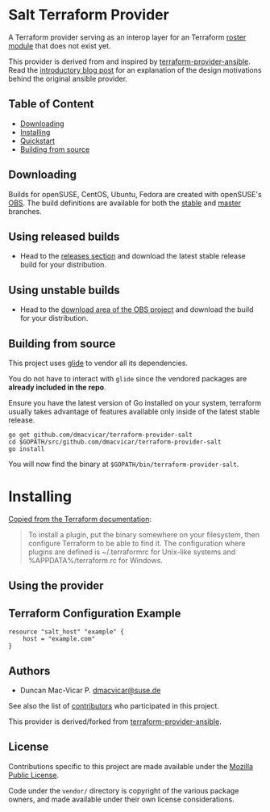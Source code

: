 # Salt Terraform Provider

A Terraform provider serving as an interop layer for an Terraform [roster
module](https://docs.saltstack.com/en/latest/topics/ssh/roster.html) that does not exist yet.

This provider is derived from and inspired by [terraform-provider-ansible](https://github.com/nbering/terraform-provider-ansible).
Read the [introductory blog post](http://nicholasbering.ca/tools/2018/01/08/introducing-terraform-provider-ansible/) for an explanation of the design
motivations behind the original ansible provider.

## Table of Content
- [Downloading](#Downloading)
- [Installing](#Installing)
- [Quickstart](#using-the-provider)
- [Building from source](#building-from-source)

## Downloading

Builds for openSUSE, CentOS, Ubuntu, Fedora are created with openSUSE's [OBS](https://build.opensuse.org). The build definitions are available for both the [stable](https://build.opensuse.org/package/show/home:dmacvicar:terraform-provider-salt:stable/terraform-provider-salt) and [master](https://build.opensuse.org/project/show/home:dmacvicar:terraform-provider-salt) branches.

## Using released builds

* Head to the [releases section](https://github.com/dmacvicar/terraform-provider-salt/releases) and download the latest stable release build for your distribution.

## Using unstable builds

* Head to the [download area of the OBS project](https://download.opensuse.org/repositories/home:/dmacvicar:/terraform-provider-salt/) and download the build for your distribution.

## Building from source

This project uses [glide](https://github.com/Masterminds/glide) to vendor all its
dependencies.

You do not have to interact with `glide` since the vendored packages are **already included in the repo**.

Ensure you have the latest version of Go installed on your system, terraform usually
takes advantage of features available only inside of the latest stable release.

```console
go get github.com/dmacvicar/terraform-provider-salt
cd $GOPATH/src/github.com/dmacvicar/terraform-provider-salt
go install
```

You will now find the binary at `$GOPATH/bin/terraform-provider-salt`.

# Installing

[Copied from the Terraform documentation](https://www.terraform.io/docs/plugins/basics.html):
> To install a plugin, put the binary somewhere on your filesystem, then configure Terraform to be able to find it. The configuration where plugins are defined is ~/.terraformrc for Unix-like systems and %APPDATA%/terraform.rc for Windows.

## Using the provider

## Terraform Configuration Example

```
resource "salt_host" "example" {
    host = "example.com"
}
```

## Authors

* Duncan Mac-Vicar P. <dmacvicar@suse.de>

See also the list of [contributors](https://github.com/dmacvicar/terraform-provider-salt/graphs/contributors) who participated in this project.

This provider is derived/forked from [terraform-provider-ansible](https://github.com/nbering/terraform-provider-ansible).

## License

Contributions specific to this project are made available under the
[Mozilla Public License](./LICENSE).

Code under the `vendor/` directory is copyright of the various package owners,
and made available under their own license considerations.

